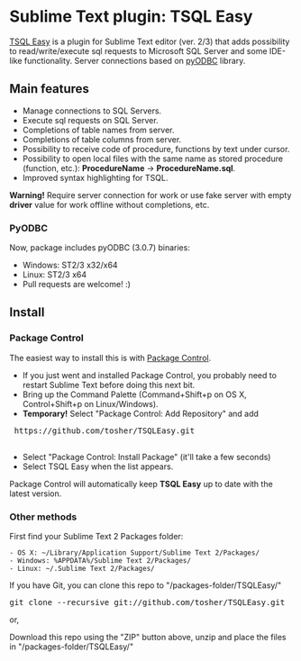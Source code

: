 # Sublime Text plugin: TSQL Easy

[TSQL Easy](https://github.com/tosher/TSQLEasy) is a plugin for Sublime Text editor (ver. 2/3) that adds possibility to read/write/execute sql requests to Microsoft SQL Server and some IDE-like functionality.
Server connections based on [pyODBC](https://code.google.com/p/pyodbc/) library.

## Main features
* Manage connections to SQL Servers.
* Execute sql requests on SQL Server.
* Completions of table names from server.
* Completions of table columns from server.
* Possibility to receive code of procedure, functions by text under cursor.
* Possibility to open local files with the same name as stored procedure (function, etc.): **ProcedureName** -> **ProcedureName.sql**.
* Improved syntax highlighting for TSQL.

**Warning!** Require server connection for work or use fake server with empty **driver** value for work offline without completions, etc.

### PyODBC
Now, package includes pyODBC (3.0.7) binaries:
* Windows: ST2/3 x32/x64
* Linux: ST2/3 x64
* Pull requests are welcome! :)

## Install

### Package Control
The easiest way to install this is with [Package Control](http://wbond.net/sublime\_packages/package\_control).

 * If you just went and installed Package Control, you probably need to restart Sublime Text before doing this next bit.
 * Bring up the Command Palette (Command+Shift+p on OS X, Control+Shift+p on Linux/Windows).
 * **Temporary!** Select "Package Control: Add Repository" and add
 <pre>
 https://github.com/tosher/TSQLEasy.git
 </pre>
 * Select "Package Control: Install Package" (it'll take a few seconds)
 * Select TSQL Easy when the list appears.

Package Control will automatically keep **TSQL Easy** up to date with the latest version.

### Other methods
First find your Sublime Text 2 Packages folder:

    - OS X: ~/Library/Application Support/Sublime Text 2/Packages/
    - Windows: %APPDATA%/Sublime Text 2/Packages/
    - Linux: ~/.Sublime Text 2/Packages/

If you have Git, you can clone this repo to "/packages-folder/TSQLEasy/"
<pre>
git clone --recursive git://github.com/tosher/TSQLEasy.git
</pre>
or,

Download this repo using the "ZIP" button above, unzip and place the files in "/packages-folder/TSQLEasy/"

